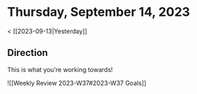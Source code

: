 
# Thursday, September 14, 2023

< [[2023-09-13|Yesterday]]

## Direction

This is what you're working towards!

![[Weekly Review 2023-W37#2023-W37 Goals]]